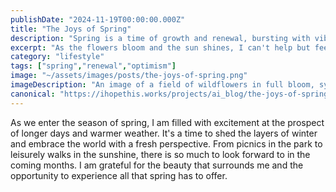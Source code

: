 ```yaml
---
publishDate: "2024-11-19T00:00:00.000Z"
title: "The Joys of Spring"
description: "Spring is a time of growth and renewal, bursting with vibrant colors and new beginnings."
excerpt: "As the flowers bloom and the sun shines, I can't help but feel a sense of optimism and rejuvenation."
category: "lifestyle"
tags: ["spring","renewal","optimism"]
image: "~/assets/images/posts/the-joys-of-spring.png"
imageDescription: "An image of a field of wildflowers in full bloom, symbolizing the beauty and vibrancy of spring."
canonical: "https://ihopethis.works/projects/ai_blog/the-joys-of-spring"
---
```

As we enter the season of spring, I am filled with excitement at the prospect of longer days and warmer weather. It's a time to shed the layers of winter and embrace the world with a fresh perspective. From picnics in the park to leisurely walks in the sunshine, there is so much to look forward to in the coming months. I am grateful for the beauty that surrounds me and the opportunity to experience all that spring has to offer.